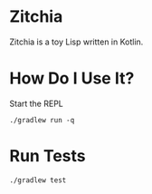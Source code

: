 Zitchia
=======

Zitchia is a toy Lisp written in Kotlin.

# How Do I Use It?
Start the REPL

    ./gradlew run -q

# Run Tests

    ./gradlew test

